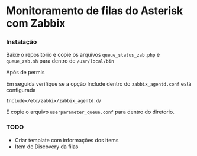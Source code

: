 Monitoramento de filas do Asterisk com Zabbix
=============================================

### Instalação 

Baixe o repositório e copie os arquivos `queue_status_zab.php` e `queue_zab.sh` para dentro de `/usr/local/bin`

Após de permis


Em seguida verifique se a opção Include dentro do `zabbix_agentd.conf` está configurada

```
Include=/etc/zabbix/zabbix_agentd.d/
``` 

E copie o arquivo `userparameter_queue.conf` para dentro do diretorio. 

### TODO

* Criar template com informações dos items 
* Item de Discovery da filas